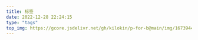 ```yaml
---
title: 标签
date: 2022-12-28 22:24:15
type: "tags"
top_img: https://gcore.jsdelivr.net/gh/kilokin/p-for-b@main/img/1673944619732.jpeg
---
```

